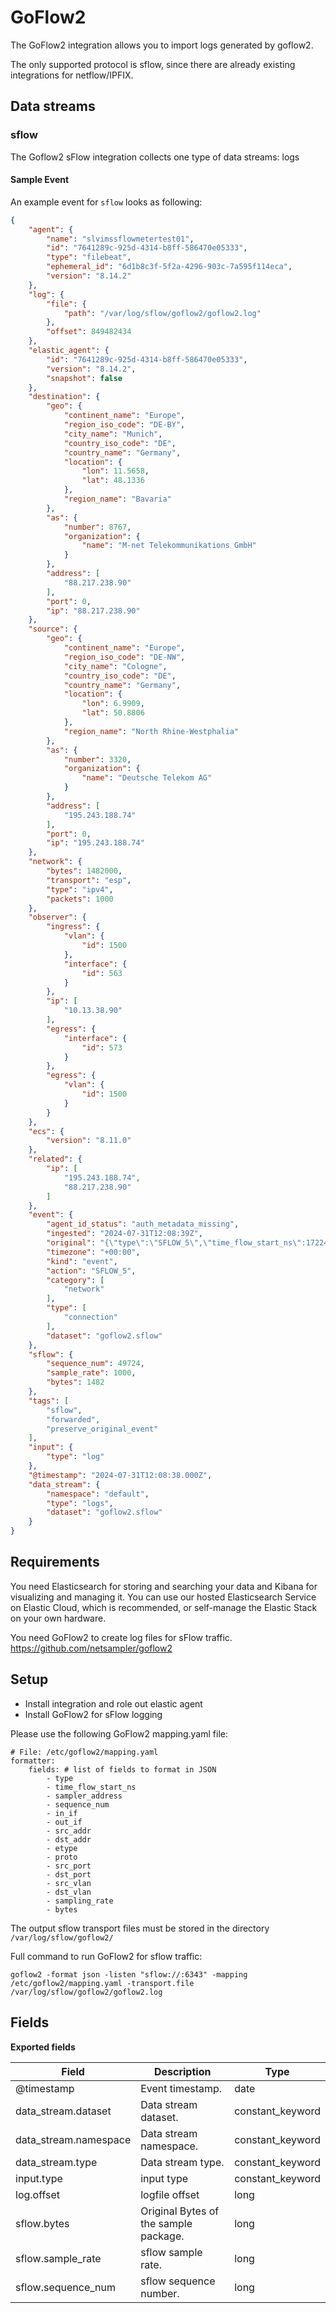 # GoFlow2

The GoFlow2 integration allows you to import logs generated by goflow2.

The only supported protocol is sflow, since there are already existing integrations for netflow/IPFIX.

## Data streams
### sflow
The Goflow2 sFlow integration collects one type of data streams: logs

#### Sample Event
An example event for `sflow` looks as following:

```json
{
    "agent": {
        "name": "slvimssflowmetertest01",
        "id": "7641289c-925d-4314-b8ff-586470e05333",
        "type": "filebeat",
        "ephemeral_id": "6d1b8c3f-5f2a-4296-903c-7a595f114eca",
        "version": "8.14.2"
    },
    "log": {
        "file": {
            "path": "/var/log/sflow/goflow2/goflow2.log"
        },
        "offset": 849482434
    },
    "elastic_agent": {
        "id": "7641289c-925d-4314-b8ff-586470e05333",
        "version": "8.14.2",
        "snapshot": false
    },
    "destination": {
        "geo": {
            "continent_name": "Europe",
            "region_iso_code": "DE-BY",
            "city_name": "Munich",
            "country_iso_code": "DE",
            "country_name": "Germany",
            "location": {
                "lon": 11.5658,
                "lat": 48.1336
            },
            "region_name": "Bavaria"
        },
        "as": {
            "number": 8767,
            "organization": {
                "name": "M-net Telekommunikations GmbH"
            }
        },
        "address": [
            "88.217.238.90"
        ],
        "port": 0,
        "ip": "88.217.238.90"
    },
    "source": {
        "geo": {
            "continent_name": "Europe",
            "region_iso_code": "DE-NW",
            "city_name": "Cologne",
            "country_iso_code": "DE",
            "country_name": "Germany",
            "location": {
                "lon": 6.9909,
                "lat": 50.8806
            },
            "region_name": "North Rhine-Westphalia"
        },
        "as": {
            "number": 3320,
            "organization": {
                "name": "Deutsche Telekom AG"
            }
        },
        "address": [
            "195.243.188.74"
        ],
        "port": 0,
        "ip": "195.243.188.74"
    },
    "network": {
        "bytes": 1482000,
        "transport": "esp",
        "type": "ipv4",
        "packets": 1000
    },
    "observer": {
        "ingress": {
            "vlan": {
                "id": 1500
            },
            "interface": {
                "id": 563
            }
        },
        "ip": [
            "10.13.38.90"
        ],
        "egress": {
            "interface": {
                "id": 573
            }
        },
        "egress": {
            "vlan": {
                "id": 1500
            }
        }
    },
    "ecs": {
        "version": "8.11.0"
    },
    "related": {
        "ip": [
            "195.243.188.74",
            "88.217.238.90"
        ]
    },
    "event": {
        "agent_id_status": "auth_metadata_missing",
        "ingested": "2024-07-31T12:08:39Z",
        "original": "{\"type\":\"SFLOW_5\",\"time_flow_start_ns\":1722427718326647366,\"sampler_address\":\"10.13.38.90\",\"sequence_num\":49724,\"in_if\":563,\"out_if\":573,\"src_addr\":\"195.243.188.74\",\"dst_addr\":\"88.217.238.90\",\"etype\":\"IPv4\",\"proto\":\"ESP\",\"src_port\":0,\"dst_port\":0,\"src_vlan\":1500,\"dst_vlan\":1500,\"sampling_rate\":1000,\"bytes\":1482}",
        "timezone": "+00:00",
        "kind": "event",
        "action": "SFLOW_5",
        "category": [
            "network"
        ],
        "type": [
            "connection"
        ],
        "dataset": "goflow2.sflow"
    },
    "sflow": {
        "sequence_num": 49724,
        "sample_rate": 1000,
        "bytes": 1482
    },
    "tags": [
        "sflow",
        "forwarded",
        "preserve_original_event"
    ],
    "input": {
        "type": "log"
    },
    "@timestamp": "2024-07-31T12:08:38.000Z",
    "data_stream": {
        "namespace": "default",
        "type": "logs",
        "dataset": "goflow2.sflow"
    }
}

```

## Requirements

You need Elasticsearch for storing and searching your data and Kibana for visualizing and managing it.
You can use our hosted Elasticsearch Service on Elastic Cloud, which is recommended, or self-manage the Elastic Stack on your own hardware.

You need GoFlow2 to create log files for sFlow traffic.
https://github.com/netsampler/goflow2

## Setup

- Install integration and role out elastic agent
- Install GoFlow2 for sFlow logging

Please use the following GoFlow2 mapping.yaml file:

```
# File: /etc/goflow2/mapping.yaml
formatter:
    fields: # list of fields to format in JSON
        - type
        - time_flow_start_ns
        - sampler_address
        - sequence_num
        - in_if
        - out_if
        - src_addr
        - dst_addr
        - etype
        - proto
        - src_port
        - dst_port
        - src_vlan
        - dst_vlan
        - sampling_rate
        - bytes
```

The output sflow transport files must be stored in the directory ```/var/log/sflow/goflow2/```

Full command to run GoFlow2 for sflow traffic:
```shell
goflow2 -format json -listen "sflow://:6343" -mapping /etc/goflow2/mapping.yaml -transport.file /var/log/sflow/goflow2/goflow2.log
```

## Fields
**Exported fields**

| Field | Description | Type |
|---|---|---|
| @timestamp | Event timestamp. | date |
| data_stream.dataset | Data stream dataset. | constant_keyword |
| data_stream.namespace | Data stream namespace. | constant_keyword |
| data_stream.type | Data stream type. | constant_keyword |
| input.type | input type | constant_keyword |
| log.offset | logfile offset | long |
| sflow.bytes | Original Bytes of the sample package. | long |
| sflow.sample_rate | sflow sample rate. | long |
| sflow.sequence_num | sflow sequence number. | long |

